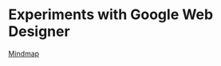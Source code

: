 # Experiments with Google Web Designer

[Mindmap](http://adamoliver.github.io/gwd-experiments/mindmap/published/index.html)

